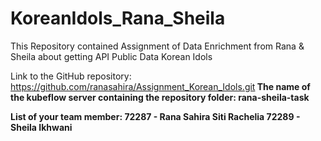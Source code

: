 # KoreanIdols_Rana_Sheila
This Repository contained Assignment of Data Enrichment from Rana &amp; Sheila about getting API Public Data Korean Idols

Link to the GitHub repository: https://github.com/ranasahira/Assignment_Korean_Idols.git<b>
The name of the kubeflow server containing the repository folder: rana-sheila-task

List of your team member:<b>
72287 - Rana Sahira Siti Rachelia<b>
72289 - Sheila Ikhwani
